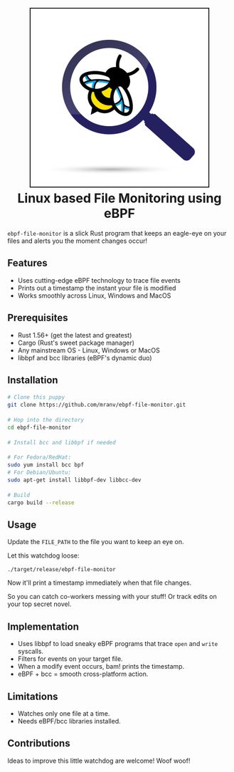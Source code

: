 <h1 align="center">
<br>
<img src=assets/ebpf-file-monitor.png height="400" border="2px solid #555">
<br>
<strong>Linux based File Monitoring using eBPF</strong>
</h1>

`ebpf-file-monitor` is a slick Rust program that keeps an eagle-eye on your files and alerts you the moment changes occur!

## Features

- Uses cutting-edge eBPF technology to trace file events 
- Prints out a timestamp the instant your file is modified
- Works smoothly across Linux, Windows and MacOS

## Prerequisites

- Rust 1.56+ (get the latest and greatest)
- Cargo (Rust's sweet package manager)  
- Any mainstream OS - Linux, Windows or MacOS
- libbpf and bcc libraries (eBPF's dynamic duo)

## Installation

```bash
# Clone this puppy 
git clone https://github.com/mranv/ebpf-file-monitor.git

# Hop into the directory
cd ebpf-file-monitor 

# Install bcc and libbpf if needed

# For Fedora/RedHat:
sudo yum install bcc bpf
# For Debian/Ubuntu:
sudo apt-get install libbpf-dev libbcc-dev

# Build  
cargo build --release
```

## Usage

Update the `FILE_PATH` to the file you want to keep an eye on.

Let this watchdog loose:

```
./target/release/ebpf-file-monitor
```

Now it'll print a timestamp immediately when that file changes.

So you can catch co-workers messing with your stuff! Or track edits on your top secret novel.

## Implementation

- Uses libbpf to load sneaky eBPF programs that trace `open` and `write` syscalls.  
- Filters for events on your target file.
- When a modify event occurs, bam! prints the timestamp.
- eBPF + bcc = smooth cross-platform action.

## Limitations

- Watches only one file at a time.
- Needs eBPF/bcc libraries installed.

## Contributions

Ideas to improve this little watchdog are welcome! Woof woof!
